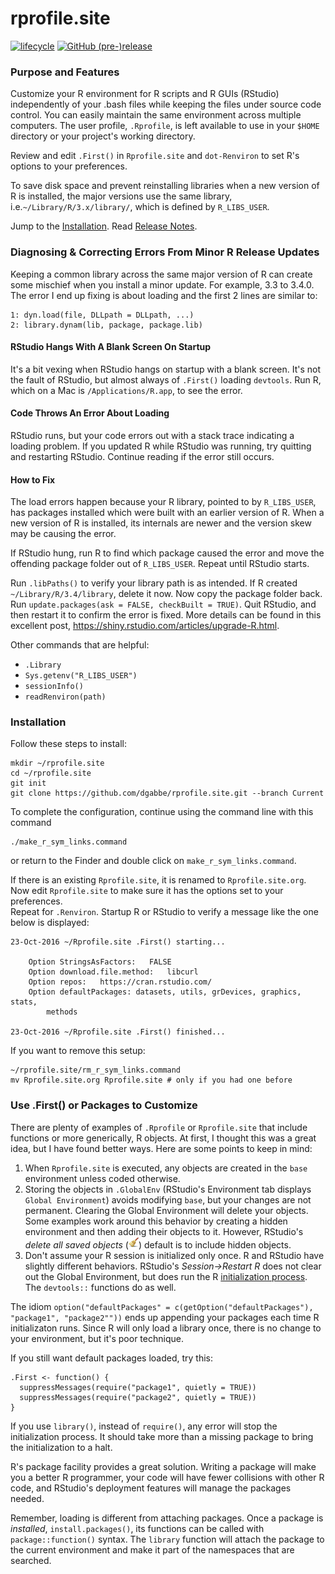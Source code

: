 # rprofile.site

[![lifecycle](https://img.shields.io/badge/lifecycle-stable-green.svg)](https://www.tidyverse.org/lifecycle/#stable)
[![GitHub (pre-)release](https://img.shields.io/github/release/dgabbe/rprofile.site/all.svg)](https://github.com/dgabbe/rprofile.site/releases/Current)

### Purpose and Features

Customize your R environment for R scripts and R GUIs (RStudio) independently of
your .bash files while keeping the files under source code control. You can
easily maintain the same environment across multiple computers. The user
profile, `.Rprofile`, is left available to use in your `$HOME` directory or your
project's working directory.

Review and edit `.First()` in `Rprofile.site` and `dot-Renviron` to set R's options to your
preferences.

To save disk space and prevent reinstalling libraries when a new version of R is installed, 
the major versions use the same library, i.e.`~/Library/R/3.x/library/`, which is defined 
by `R_LIBS_USER`.

Jump to the [Installation](#installation). Read [Release Notes](NEWS.md).

### Diagnosing & Correcting Errors From Minor R Release Updates

Keeping a common library across the same major version of R can create some
mischief when you install a minor update. For example, 3.3 to 3.4.0.  The error
I end up fixing is about loading and the first 2 lines are similar to:
```
1: dyn.load(file, DLLpath = DLLpath, ...)
2: library.dynam(lib, package, package.lib)
```

#### RStudio Hangs With A Blank Screen On Startup
It's a bit vexing when RStudio hangs on startup with a blank screen.  It's not
the fault of RStudio, but almost always of `.First()` loading `devtools`. Run R, 
which on a Mac is `/Applications/R.app`, to see the error.

#### Code Throws An Error About Loading
RStudio runs, but your code errors out with a stack trace indicating a loading 
problem.  If you updated R while RStudio was running, try quitting and restarting 
RStudio.  Continue reading if the error still occurs.

#### How to Fix
The load errors happen because your R library, pointed to by `R_LIBS_USER`, has 
packages installed which were built with an earlier version of R. When a new version
of R is installed, its internals are newer and the version skew may 
be causing the error.

If RStudio hung, run R to find which package caused the error and move the 
offending package folder out of `R_LIBS_USER`.  Repeat until RStudio starts.  

Run `.libPaths()` to verify your library path is as intended.  If R created `~/Library/R/3.4/library`,
delete it now. Now copy the package folder back.  Run `update.packages(ask = FALSE, checkBuilt = TRUE)`.
Quit RStudio, and then restart it to confirm the error is fixed.  More details can be found 
in this excellent post, https://shiny.rstudio.com/articles/upgrade-R.html.

Other commands that are helpful:

* `.Library`
* `Sys.getenv("R_LIBS_USER")`
* `sessionInfo()`
* `readRenviron(path)`

### Installation

Follow these steps to install:
```
mkdir ~/rprofile.site
cd ~/rprofile.site
git init
git clone https://github.com/dgabbe/rprofile.site.git --branch Current
```
To complete the configuration, continue using the command line with this command
```
./make_r_sym_links.command
```
or return to the Finder and double click on `make_r_sym_links.command`.

If there is an existing `Rprofile.site`, it is renamed to `Rprofile.site.org`. 
Now edit `Rprofile.site` to make sure it has the options set to your preferences.  
Repeat for `.Renviron`.  Startup R or RStudio to verify a message like the one below is displayed:
```
23-Oct-2016 ~/Rprofile.site .First() starting...

    Option StringsAsFactors:   FALSE
    Option download.file.method:   libcurl
    Option repos:   https://cran.rstudio.com/
    Option defaultPackages: datasets, utils, grDevices, graphics, stats,
        methods

23-Oct-2016 ~/Rprofile.site .First() finished...
```

If you want to remove this setup:

```
~/rprofile.site/rm_r_sym_links.command
mv Rprofile.site.org Rprofile.site # only if you had one before
```

### Use .First() or Packages to Customize

There are plenty of examples of `.Rprofile` or `Rprofile.site` that
include functions or more generically, R objects.  At first, I thought this was
a great idea, but I have found better ways.  Here are some points to keep in mind:

1. When `Rprofile.site` is executed, any objects are created
in the `base` environment unless coded otherwise.
2. Storing the objects in `.GlobalEnv` (RStudio's Environment tab displays
`Global Environment`) avoids modifying `base`, but your changes are not
permanent.  Clearing the Global Environment will delete your objects. Some
examples work around this behavior by creating a hidden environment and then
adding their objects to it.  However, RStudio's *delete all saved objects*
(![broom](./broom.png)) default is to include hidden objects.
3. Don't assume your R session is initialized only
once.  R and RStudio have slightly different behaviors.  RStudio's
*Session->Restart R* does not clear out the Global Environment, but does run the
R [initialization
process](https://stat.ethz.ch/R-manual/R-devel/library/base/html/Startup.html).
The `devtools::` functions do as well.

The idiom `option("defaultPackages" =
c(getOption("defaultPackages"), "package1", "package2""))` ends up appending
your packages each time R initializaton runs.  Since R will only load a library
once, there is no change to your environment, but it's poor technique.

If you still want default packages loaded, try this:
```
.First <- function() {
  suppressMessages(require("package1", quietly = TRUE))
  suppressMessages(require("package2", quietly = TRUE))
}
```
If you use `library()`, instead of `require()`, any error will stop the initialization
process.  It should take more than a missing package to bring the initialization
to a halt.

R's package facility provides a great solution. Writing a package will make you
a better R programmer, your code will have fewer collisions with other R code,
and RStudio's deployment features will manage the packages needed.

Remember, loading is different from attaching packages.  Once a package is
*installed*, `install.packages()`, its functions can be called with
`package::function()` syntax.  The `library` function will attach the package to
the current environment and make it part of the namespaces that are searched.

